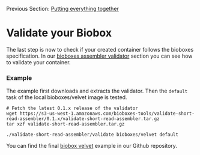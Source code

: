 Previous Section: [Putting everything together][]

# Validate your Biobox

The last step is now to check if your created container follows the bioboxes
specification. In our [bioboxes assembler validator][] section you can see how to
validate your container.

### Example

The example first downloads and extracts the validator.
Then the `default` task of the local bioboxes/velvet image is tested.

~~~ shell
# Fetch the latest 0.1.x release of the validator
wget https://s3-us-west-1.amazonaws.com/bioboxes-tools/validate-short-read-assembler/0.1.x/validate-short-read-assembler.tar.gz
tar xzf validate-short-read-assembler.tar.gz

./validate-short-read-assembler/validate bioboxes/velvet default
~~~

You can find the final [biobox velvet][] example in our Github repository.

[putting everything together]:/guide/developer/putting-everything-together/
[jq]:http://stedolan.github.io/jq/
[bioboxes assembler validator]:http://bioboxes.org/validator/short-read-assembler/
[biobox velvet]:https://github.com/bioboxes/velvet
